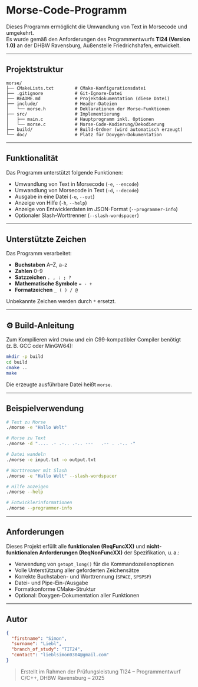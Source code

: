 
# Morse-Code-Programm

Dieses Programm ermöglicht die Umwandlung von Text in Morsecode und umgekehrt.  
Es wurde gemäß den Anforderungen des Programmentwurfs **TI24 (Version 1.0)** an der DHBW Ravensburg, Außenstelle Friedrichshafen, entwickelt.

---

##  Projektstruktur

```
morse/
├── CMakeLists.txt        # CMake-Konfigurationsdatei
├── .gitignore            # Git-Ignore-Datei
├── README.md             # Projektdokumentation (diese Datei)
├── include/              # Header-Dateien
│   └── morse.h           # Deklarationen der Morse-Funktionen
├── src/                  # Implementierung
│   ├── main.c            # Hauptprogramm inkl. Optionen
│   └── morse.c           # Morse-Code-Kodierung/Dekodierung
├── build/                # Build-Ordner (wird automatisch erzeugt)
└── doc/                  # Platz für Doxygen-Dokumentation
```

---

##  Funktionalität

Das Programm unterstützt folgende Funktionen:

-  Umwandlung von Text in Morsecode (`-e`, `--encode`)
-  Umwandlung von Morsecode in Text (`-d`, `--decode`)
-  Ausgabe in eine Datei (`-o`, `--out`)
-  Anzeige von Hilfe (`-h`, `--help`)
-  Anzeige von Entwicklerdaten im JSON-Format (`--programmer-info`)
-  Optionaler Slash-Worttrenner (`--slash-wordspacer`)

---

##  Unterstützte Zeichen

Das Programm verarbeitet:

- **Buchstaben** A–Z, a–z  
- **Zahlen** 0–9  
- **Satzzeichen** `. , : ; ?`  
- **Mathematische Symbole** `= - +`  
- **Formatzeichen** `_ ( ) / @`  

Unbekannte Zeichen werden durch `*` ersetzt.

---

## ⚙ Build-Anleitung

Zum Kompilieren wird `CMake` und ein C99-kompatibler Compiler benötigt (z. B. GCC oder MinGW64):

```bash
mkdir -p build
cd build
cmake ..
make
```

Die erzeugte ausführbare Datei heißt `morse`.

---

##  Beispielverwendung

```bash
# Text zu Morse
./morse -e "Hallo Welt"

# Morse zu Text
./morse -d ".... .- .-.. .-.. ---   .-- . .-.. -"

# Datei wandeln
./morse -e input.txt -o output.txt

# Worttrenner mit Slash
./morse -e "Hallo Welt" --slash-wordspacer

# Hilfe anzeigen
./morse --help

# Entwicklerinformationen
./morse --programmer-info
```

---

## Anforderungen

Dieses Projekt erfüllt alle **funktionalen (ReqFuncXX)** und **nicht-funktionalen Anforderungen (ReqNonFuncXX)** der Spezifikation, u. a.:

- Verwendung von `getopt_long()` für die Kommandozeilenoptionen
- Volle Unterstützung aller geforderten Zeichensätze
- Korrekte Buchstaben- und Worttrennung (`SPACE`, `SPSPSP`)
- Datei- und Pipe-Ein-/Ausgabe
- Formatkonforme CMake-Struktur
- Optional: Doxygen-Dokumentation aller Funktionen

---

##  Autor

```json
{
  "firstname": "Simon",
  "surname": "Liebl",
  "branch_of_study": "TIT24",
  "contact": "lieblsimon0304@gmail.com"
}
```

> Erstellt im Rahmen der Prüfungsleistung TI24 – Programmentwurf C/C++, DHBW Ravensburg – 2025
